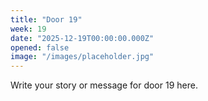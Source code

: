 ```yaml
---
title: "Door 19"
week: 19
date: "2025-12-19T00:00:00.000Z"
opened: false
image: "/images/placeholder.jpg"
---
```


Write your story or message for door 19 here.
